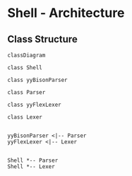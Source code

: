 # Shell - Architecture


## Class Structure

```mermaid
classDiagram

class Shell

class yyBisonParser

class Parser

class yyFlexLexer

class Lexer


yyBisonParser <|-- Parser
yyFlexLexer <|-- Lexer


Shell *-- Parser
Shell *-- Lexer


```